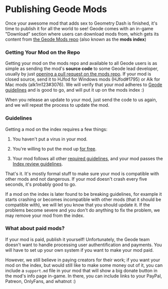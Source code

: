 # Publishing Geode Mods

Once your awesome mod that adds sex to Geometry Dash is finished, it's time to publish it for all the world to see! Geode comes with an in-game "Download" section where users can download mods from, which gets its content from [the Geode Mods repo](https://github.com/geode-sdk/mods) (also known as the **mods index**)

### Getting Your Mod on the Repo

Getting your mod on the mods repo and available to all Geode users is as simple as sending the mod's **source code** to some Geode lead developer, usually by just [opening a pull request on the mods repo](https://github.com/geode-sdk/mods/pulls). If your mod is closed source, send it to HJfod for Windows mods (HJfod#1795) or Alk for Mac mods (alk1m123#3076). We will verify that your mod adheres to [Geode guidelines](#guidelines) and is good to go, and will put it up on the mods index :)

When you release an update to your mod, just send the code to us again, and we will repeat the process to update the mod.

### Guidelines

Getting a mod on the index requires a few things:

1. You haven't put a virus in your mod.

2. You're willing to put the mod up [for free](#what-about-paid-mods).

3. Your mod follows all other [required guidelines](/docs/source/guidelines.md), and your mod passes the [Index review guidelines](/docs/info/indexrules.md).

That's it. It's mostly formal stuff to make sure your mod is compatible with other mods and not dangerous. If your mod doesn't crash every five seconds, it's probably good to go.

If a mod on the index is later found to be breaking guidelines, for example it starts crashing or becomes incompatible with other mods (that it should be compatible with), we will let you know that you should update it. If the problems become severe and you don't do anything to fix the problem, we may remove your mod from the index.

### What about paid mods?

If your mod is paid, publish it yourself! Unfortunately, the Geode team doesn't want to handle processing user authentification and payments. You will have to set up your own system if you want to make your mod paid.

However, we still believe in paying creators for their work; if you want your mod on the index, but would still like to make some money out of it, you can include a `support.md` file in your mod that will show a big donate button in the mod's info page in-game. In there, you can include links to your PayPal, Patreon, OnlyFans, and whatnot :)
